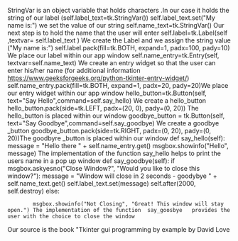  StringVar is an object variable that holds characters .In our case it holds the  string of our label  (self.label_text=tk.StringVar()) 
 self.label_text.set("My name is:") we set the value of our string 
 self.name_text=tk.StringVar() Our next step is to hold  the name that the user will enter 
 self.label=tk.Label(self ,textvar= self.label_text ) We create the  Label  and we assign the string value ("My name is:") 
 self.label.pack(fill=tk.BOTH, expand=1, padx=100, pady=10) We place our label within our app window 
 self.name_entry=tk.Entry(self, textvar=self.name_text) We create an entry widget so that the user can enter his/her name (for additional information  https://www.geeksforgeeks.org/python-tkinter-entry-widget/)
 self.name_entry.pack(fill=tk.BOTH, expand=1, padx=20, pady=20)We place our entry widget  within our app window 
 hello_button=tk.Button(self, text="Say Hello",command=self.say_hello) We create a hello_button
 hello_button.pack(side=tk.LEFT, padx=(20, 0), pady=(0, 20)) The hello_button is placed within our window 
 goodbye_button = tk.Button(self, text="Say Goodbye",command=self.say_goodbye) We create a goodbye _button
 goodbye_button.pack(side=tk.RIGHT, padx=(0, 20), pady=(0, 20))The goodbyre _button is placed within our window 
 def say_hello(self):
		message = "Hello there " + self.name_entry.get()
		msgbox.showinfo("Hello", message)   The implementation of the function  say_hello helps to print the users name in a pop up window 
 def say_goodbye(self):
		if msgbox.askyesno("Close Window?", "Would you like to  close this window?"):
			message = "Window will close in 2 seconds - goodybye " + self.name_text.get()
			self.label_text.set(message)
			self.after(2000, self.destroy)
		else:                    
        
		    msgbox.showinfo("Not Closing", "Great! This window will stay open.") The implementation of the function  say_goosbye   provides the user with the choice to close the window 

Our source  is the book "Tkinter gui programming by example by  David Love 

